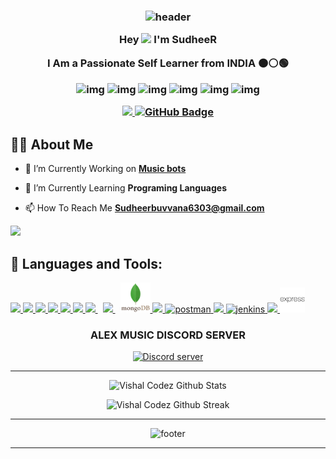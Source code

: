 <h3 align="center">
  
  ![header](https://user-images.githubusercontent.com/59575502/127335491-fdba1874-e943-4d3c-ab8c-678ffe22f8b8.png)
  
 Hey <img src="https://raw.githubusercontent.com/MartinHeinz/MartinHeinz/master/wave.gif" width="30px"> I'm SudheeR
    </p>
    I Am a Passionate Self Learner from INDIA 🟠⚪🟢
  
![img](https://custom-icon-badges.herokuapp.com/badge/Repo-blue.svg?logo=repo)
![img](https://custom-icon-badges.herokuapp.com/badge/Star-yellow.svg?logo=star)
![img](https://custom-icon-badges.herokuapp.com/badge/Issue-red.svg?logo=issue)
![img](https://custom-icon-badges.herokuapp.com/badge/Fork-orange.svg?logo=fork)
![img](https://custom-icon-badges.herokuapp.com/badge/Commit-green.svg?logo=commit)
![img](https://custom-icon-badges.herokuapp.com/badge/Pull%20Request-purple.svg?logo=pr)



  <a href="https://github.com/SudheeR3737/github-profile-views-counter">
    <img src="https://komarev.com/ghpvc/?username=SudheeR3737">
</a>
<a href="https://github.com/SudheeR3737?tab=followers"><img src="https://img.shields.io/github/followers/SudheeR3737?label=Followers&style=social" alt="GitHub Badge"></a>

  </h3>



## 🙋‍♂️ About Me

- 🔭 I’m Currently Working on **[Music bots](https://betacssjs.chesscomfiles.com/bundles/web/images/social/gif-meta.65401f66.gif)**

- 🌱 I’m Currently Learning **Programing Languages**

- 📫 How To Reach Me **Sudheerbuvvana6303@gmail.com**



<a href="#"><img width="38%" height="auto" src="https://discord.c99.nl/widget/theme-3/781882376790736937.png" height="38px"/></a>


## 🚀 Languages and Tools:

<p align="left"> 
    <a href="https://www.java.com" target="_blank"> <img src="https://img.icons8.com/color/48/000000/java-coffee-cup-logo.png"/> </a>
    <a href="https://reactjs.org/" target="_blank"> <img src="https://img.icons8.com/color/48/000000/react-native.png"/> </a>
    <a href="https://spring.io/projects/spring-boot" target="_blank"> <img src="https://img.icons8.com/color/48/000000/spring-logo.png"/> </a> 
    <a href="https://developer.mozilla.org/en-US/docs/Web/JavaScript" target="_blank"> <img src="https://img.icons8.com/color/48/000000/javascript.png"/> </a> 
    <a href="https://www.w3.org/html/" target="_blank"> <img src="https://img.icons8.com/color/48/000000/html-5.png"/> </a> 
    <a href="https://www.w3schools.com/css/" target="_blank"> <img src="https://img.icons8.com/color/48/000000/css3.png"/> </a> 
    <a style="padding-right:8px;" href="https://nodejs.org" target="_blank"> <img src="https://img.icons8.com/color/48/000000/nodejs.png"/> </a> 
    <a style="padding-right:8px;" href="https://www.mysql.com/" target="_blank"> <img src="https://img.icons8.com/fluent/50/000000/mysql-logo.png"/> </a>
    <a href="https://www.mongodb.com/" target="_blank"> <img src="https://raw.githubusercontent.com/devicons/devicon/master/icons/mongodb/mongodb-original-wordmark.svg" alt="mongodb" width="48" height="48"/> </a> 
    <a href="https://firebase.google.com/" target="_blank"> <img src="https://img.icons8.com/color/48/000000/firebase.png"/> </a> 
    <a href="https://postman.com" target="_blank"> <img src="https://www.vectorlogo.zone/logos/getpostman/getpostman-icon.svg" alt="postman" width="45" height="45"/> </a>   
    <a href="https://git-scm.com/" target="_blank"> <img src="https://img.icons8.com/color/48/000000/git.png"/> </a> 
    <a href="https://www.jenkins.io" target="_blank"> <img src="https://www.vectorlogo.zone/logos/jenkins/jenkins-icon.svg" alt="jenkins" width="48" height="48"/> </a> 
    <a href="https://redux.js.org" target="_blank"> <img src="https://img.icons8.com/color/48/000000/redux.png"/> </a>
    <a href="https://expressjs.com" target="_blank"> <img src="https://raw.githubusercontent.com/devicons/devicon/master/icons/express/express-original-wordmark.svg" alt="express" width="40" height="40"/> </a>
  

<h3 align='center'> ALEX MUSIC DISCORD SERVER </h3>
<div align="center"> <a href="https://discord.gg/trkmEbzwmM"><img src="https://img.shields.io/discord/924403432054456351?label=discord&logo=Discord&style=for-the-badge" alt="Discord server" /></a><div align="center">

-------------------
  
![Vishal Codez Github Stats](https://github-readme-stats.vercel.app/api?username=SudheeR3737&show_icons=true&theme=radical&count_private=true&include_all_commits=true)

![Vishal Codez Github Streak](https://github-readme-streak-stats.herokuapp.com/?user=SudheeR3737&theme=radical&include_all_commits=true&count_private=true)

 <div>

-----


![footer](https://i.ibb.co/9yvsZhZ/Hindustan.png)

------
